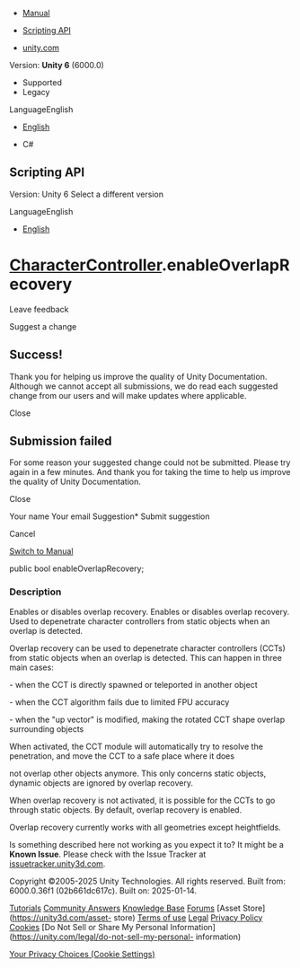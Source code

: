 [ ]()

  * [Manual](../Manual/index.html)
  * [Scripting API](../ScriptReference/index.html)

  * [unity.com](https://unity.com/)

Version: **Unity 6** (6000.0)

  * Supported
  * Legacy

LanguageEnglish

  * [English]()

  * C#

[ ](https://docs.unity3d.com)

## Scripting API

Version: Unity 6 Select a different version

LanguageEnglish

  * [English]()

#  [CharacterController](CharacterController.html).enableOverlapRecovery

Leave feedback

Suggest a change

## Success!

Thank you for helping us improve the quality of Unity Documentation. Although
we cannot accept all submissions, we do read each suggested change from our
users and will make updates where applicable.

Close

## Submission failed

For some reason your suggested change could not be submitted. Please <a>try
again</a> in a few minutes. And thank you for taking the time to help us
improve the quality of Unity Documentation.

Close

Your name Your email Suggestion* Submit suggestion

Cancel

[Switch to Manual](../Manual/class-CharacterController.html "Go to
CharacterController Component in the Manual")

public bool enableOverlapRecovery;

### Description

Enables or disables overlap recovery. Enables or disables overlap recovery.
Used to depenetrate character controllers from static objects when an overlap
is detected.

Overlap recovery can be used to depenetrate character controllers (CCTs) from
static objects when an overlap is detected. This can happen in three main
cases:  
  
\- when the CCT is directly spawned or teleported in another object  
  
\- when the CCT algorithm fails due to limited FPU accuracy  
  
\- when the "up vector" is modified, making the rotated CCT shape overlap
surrounding objects  
  
When activated, the CCT module will automatically try to resolve the
penetration, and move the CCT to a safe place where it does  
  
not overlap other objects anymore. This only concerns static objects, dynamic
objects are ignored by overlap recovery.  
  
When overlap recovery is not activated, it is possible for the CCTs to go
through static objects. By default, overlap recovery is enabled.  
  
Overlap recovery currently works with all geometries except heightfields.

Is something described here not working as you expect it to? It might be a
**Known Issue**. Please check with the Issue Tracker at
[issuetracker.unity3d.com](https://issuetracker.unity3d.com).

Copyright ©2005-2025 Unity Technologies. All rights reserved. Built from:
6000.0.36f1 (02b661dc617c). Built on: 2025-01-14.

[Tutorials](https://unity3d.com/learn) [Community
Answers](https://answers.unity3d.com) [Knowledge
Base](https://support.unity3d.com/hc/en-us)
[Forums](https://forum.unity3d.com) [Asset Store](https://unity3d.com/asset-
store) [Terms of use](https://docs.unity3d.com/Manual/TermsOfUse.html)
[Legal](https://unity.com/legal) [Privacy
Policy](https://unity.com/legal/privacy-policy)
[Cookies](https://unity.com/legal/cookie-policy) [Do Not Sell or Share My
Personal Information](https://unity.com/legal/do-not-sell-my-personal-
information)

[Your Privacy Choices (Cookie Settings)](javascript:void\(0\);)

